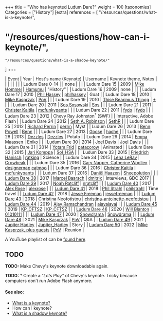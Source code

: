 +++
title = "Who has keynoted Ludum Dare?"
weight = 100
[taxonomies]
Categories = ["History"]
[extra]
references = [
    "/resources/questions/what-is-a-keynote/",
#    "/resources/questions/how-can-i-keynote/",
    "/resources/questions/what-is-a-shadow-keynote/"
]
+++

| Event | Year | Host's name (Keynote) | Username | Keynote theme, Notes |
|       |      |                |          |                         |
| Ludum Dare 0&ndash;14 | | none | | |
| Ludum Dare 15 | 2009 | [Mike Hommel](https://www.youtube.com/watch?v=n6xT4zxWjys) | [Hamumu](https://ldjam.com/users/hamumu) | "History" |
| Ludum Dare 16 | 2009 | none | | |
| Ludum Dare 17 | 2010 | [Phil Hassey](https://www.youtube.com/watch?v=5AiS4ZoZhlY) | [philhassey](https://ldjam.com/users/philhassey) | Goat |
| Ludum Dare 18 | 2010 | [Mike Kasprzak](https://www.youtube.com/watch?v=YNS9qtyCa1E) | [PoV](https://ldjam.com/users/pov) | |
| Ludum Dare 19 | 2010 | [Thise Bearimus Thingg](https://www.youtube.com/watch?v=LpULMsVIrFA) | [+](https://ldjam.com/users/towlr) | |
| Ludum Dare 20 | 2011 | [Sos Sosowski](https://www.youtube.com/watch?v=ez59GtnxWtA) | [Sos](https://ldjam.com/users/sos) | |
| Ludum Dare 21 | 2011 | [Christer Kaitila](https://www.youtube.com/watch?v=aHD1QBP4ww8) | [mcfunkypants](https://ldjam.com/users/mcfunkypants) | |
| Ludum Dare 22 | 2011 | [fydo](https://www.youtube.com/watch?v=ik88RpVfvYY) | [fydo](https://ldjam.com/users/fydo) | |
| Ludum Dare 23 | 2012 | Chevy Ray Johnston<sup>&dagger;</sup> (SWF) | | Interactive, Adobe Flash |
| Ludum Dare 24 | 2012 | [Seth A. Robinson](https://www.youtube.com/watch?v=v1ByVqh0jrU) | [SethR](https://ldjam.com/users/sethr) | |
| Ludum Dare 25 | 2012 | [Richard Perrin](https://www.youtube.com/watch?v=e1LVakqPJXE) | [perrin](https://ldjam.com/users/perrin) | Myst |
| Ludum Dare 26 | 2013 | [Benn Powell](https://www.youtube.com/watch?v=Dtu-tStT75Q) | [Benn](https://ldjam.com/users/benn) | |
| Ludum Dare 27 | 2013 | [Goose](https://www.youtube.com/watch?v=PaYpgb3vTrY) | [hache](https://ldjam.com/users/hache) | |
| Ludum Dare 28 | 2013 | [Dezzles](https://www.youtube.com/watch?v=W9BurFrSNpA) | [Dezzles](https://ldjam.com/users/dezzles) | Potato |
| Ludum Dare 29 | 2014 | [Emma Maassen](https://www.youtube.com/watch?v=OZ_jgNQNqzI) | [Eniko](https://ldjam.com/users/eniko) | |
| Ludum Dare 30 | 2014 | [Joel Davis](https://www.youtube.com/watch?v=sw3hv23GVo0) | [Joel Davis](https://ldjam.com/users/joel-davis) | |
| Ludum Dare 31 | 2014 | [Yotam Frid](https://www.youtube.com/watch?v=9OjIIhm8ZVk) | [patacorow](https://ldjam.com/users/patacorow) | Animated |
| Ludum Dare 32 | 2015 | [Jari Komppa](https://www.youtube.com/watch?v=vPneI5IYwnc) | [Sol_HSA](https://ldjam.com/users/sol-hsa) | |
| Ludum Dare 33 | 2015 | [Friedrich Hanisch](https://www.youtube.com/watch?v=XVrgCgtKobI) | [ratking](https://ldjam.com/users/ratking) | Science |
| Ludum Dare 34 | 2015 | [Lena LeRay](https://www.youtube.com/watch?v=8rLma_1RPU8) | [Crowbeak](https://ldjam.com/users/crowbeak) | |
| Ludum Dare 35 | 2016 | [Gary Napper, Catherine Woolley](https://www.youtube.com/watch?v=mFef1bOn4EI) | [designernap](https://ldjam.com/users/designernap) [catmoo](https://ldjam.com/users/catmoo) | |
| Ludum Dare 36 | 2016 | [Christer Kaitila](https://www.youtube.com/watch?v=u3R70NlGvKk) | [mcfunkypants](https://ldjam.com/users/mcfunkypants) | |
| Ludum Dare 37 | 2016 | [Daniël Haazen](https://www.youtube.com/watch?v=dOcstOra19w) | [Sheepolution](https://ldjam.com/users/sheepolution) | |
| [Ludum Dare 38](https://ldjam.com/events/ludum-dare/38) | 2017 | [Marcel Baarsch](https://www.youtube.com/watch?v=Hrkv31Lep9s) | [dmitrix](https://ldjam.com/users/dmitrix) | Interviews, GDC 2017 |
| [Ludum Dare 39](https://ldjam.com/events/ludum-dare/39) | 2017 | [Noah Ratcliff](https://www.youtube.com/watch?v=pfDYFXjKlvw) | [nratcliff](https://ldjam.com/users/nratcliff) | |
| [Ludum Dare 40](https://ldjam.com/events/ludum-dare/40) | 2017 | [Alex Rose](https://www.youtube.com/watch?v=C1fCL3sFfAw) | [alexrose](https://ldjam.com/users/alexrose) | |
| [Ludum Dare 41](https://ldjam.com/events/ludum-dare/41) | 2018 | [Phil Strahl](https://www.youtube.com/watch?v=TjuZvDYqcRs) | [philstrahl](https://ldjam.com/users/philstrahl) | Time travel |
| [Ludum Dare 42](https://ldjam.com/events/ludum-dare/42) | 2018 | [Jesse Freeman](https://www.youtube.com/watch?v=qmeBEVGna00) | [jessefreeman](https://ldjam.com/users/jessefreeman) | |
| [Ludum Dare 43](https://ldjam.com/events/ludum-dare/43) | 2018 | Christina Neofotistou | [christina-antoinette-neofotistou](https://ldjam.com/users/christina-antoinette-neofotistou) | |
| [Ludum Dare 44](https://ldjam.com/events/ludum-dare/44) | 2019 | [Ajay Ramachandran](https://www.youtube.com/watch?v=bdq-IYxhByw) | [ajayajayaj](https://ldjam.com/users/ajayajayaj) | |
| [Ludum Dare 45](https://ldjam.com/events/ludum-dare/45) | 2019 | [KP_CFTSZ](https://www.youtube.com/watch?v=E66PhCxB0t4) | [KP_CFTSZ](https://ldjam.com/users/kp-cftsz) | |
| [Ludum Dare 46](https://ldjam.com/events/ludum-dare/46) | 2020 | [Will Blanton](https://www.youtube.com/watch?v=ym66lFyZsNQ) | [01010111](https://ldjam.com/users/01010111) | |
| [Ludum Dare 47](https://ldjam.com/events/ludum-dare/47) | 2020 | [Snowdrama](https://www.youtube.com/watch?v=iJNnETTeFVM) | [Snowdrama](https://ldjam.com/users/snowdrama) | |
| [Ludum Dare 48](https://ldjam.com/events/ludum-dare/48) | 2021 | [Mike Kasprzak](https://www.youtube.com/watch?v=GaTZP0buvXQ) | [PoV](https://ldjam.com/users/pov) | Q&A |
| [Ludum Dare 49](https://ldjam.com/events/ludum-dare/49) | 2021 | [Jupiter Hadley](https://www.youtube.com/watch?v=M_IFDFYr3Dc) | [Jupiter_Hadley](https://ldjam.com/users/jupiter-hadley) | Story |
| [Ludum Dare 50](https://ldjam.com/events/ludum-dare/50) | 2022 | [Mike Kasprzak, plus guests](https://www.youtube.com/watch?v=XC2KGu__2Ws) | [PoV](https://ldjam.com/users/pov) | Reunion |

A YouTube playlist of can be [found here](https://www.youtube.com/playlist?list=PLR6JP4o7aTY8gqBd0eeN7wr4u-6_zy_Ny).


## TODO
**TODO:** Make Chevy's keynote downloadable again.

**TODO:** &dagger; Create a _"Lets Play"_ of Chevy's keynote. Tricky because computers don't run Adobe Flash anymore.

<!--Any errors or omissions? You can find this page's source [on GitHub](https://github.com/LudumDare/ludumdare.com/blob/master/content/resources/questions/who-keynoted-ludum-dare.md).-->

#### See also:
* [What is a keynote?](/resources/questions/what-is-a-keynote/)
* How can I keynote?
* [What is a shadow keynote?](/resources/questions/what-is-a-shadow-keynote/)
